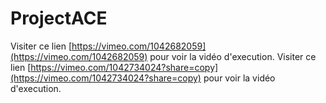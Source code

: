 # ProjectACE
Visiter ce lien [https://vimeo.com/1042682059](https://vimeo.com/1042682059) pour voir la vidéo d'execution.
Visiter ce lien [https://vimeo.com/1042734024?share=copy](https://vimeo.com/1042734024?share=copy) pour voir la vidéo d'execution.
